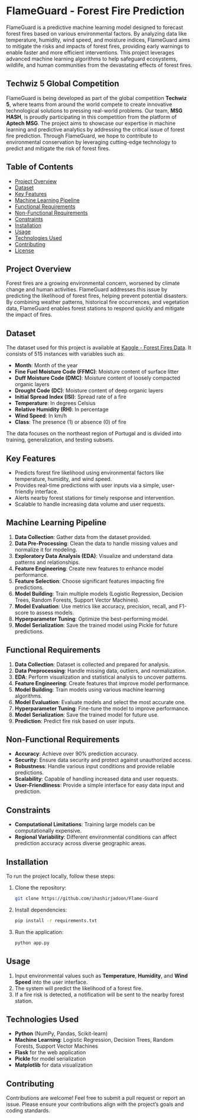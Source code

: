# FlameGuard - Forest Fire Prediction

FlameGuard is a predictive machine learning model designed to forecast forest fires based on various environmental factors. By analyzing data like temperature, humidity, wind speed, and moisture indices, FlameGuard aims to mitigate the risks and impacts of forest fires, providing early warnings to enable faster and more efficient interventions. This project leverages advanced machine learning algorithms to help safeguard ecosystems, wildlife, and human communities from the devastating effects of forest fires.

## Techwiz 5 Global Competition

FlameGuard is being developed as part of the global competition **Techwiz 5**, where teams from around the world compete to create innovative technological solutions to pressing real-world problems. Our team, **MSG HASH**, is proudly participating in this competition from the platform of **Aptech MSG**. The project aims to showcase our expertise in machine learning and predictive analytics by addressing the critical issue of forest fire prediction. Through FlameGuard, we hope to contribute to environmental conservation by leveraging cutting-edge technology to predict and mitigate the risk of forest fires.




## Table of Contents

- [Project Overview](#project-overview)
- [Dataset](#dataset)
- [Key Features](#key-features)
- [Machine Learning Pipeline](#machine-learning-pipeline)
- [Functional Requirements](#functional-requirements)
- [Non-Functional Requirements](#non-functional-requirements)
- [Constraints](#constraints)
- [Installation](#installation)
- [Usage](#usage)
- [Technologies Used](#technologies-used)
- [Contributing](#contributing)
- [License](#license)

## Project Overview

Forest fires are a growing environmental concern, worsened by climate change and human activities. FlameGuard addresses this issue by predicting the likelihood of forest fires, helping prevent potential disasters. By combining weather patterns, historical fire occurrences, and vegetation data, FlameGuard enables forest stations to respond quickly and mitigate the impact of fires.

## Dataset

The dataset used for this project is available at [Kaggle - Forest Fires Data](https://www.kaggle.com/datasets/elikplim/forest-fires-data-set). It consists of 515 instances with variables such as:

- **Month**: Month of the year
- **Fine Fuel Moisture Code (FFMC)**: Moisture content of surface litter
- **Duff Moisture Code (DMC)**: Moisture content of loosely compacted organic layers
- **Drought Code (DC)**: Moisture content of deep organic layers
- **Initial Spread Index (ISI)**: Spread rate of a fire
- **Temperature**: In degrees Celsius
- **Relative Humidity (RH)**: In percentage
- **Wind Speed**: In km/h
- **Class**: The presence (1) or absence (0) of fire

The data focuses on the northeast region of Portugal and is divided into training, generalization, and testing subsets.

## Key Features

- Predicts forest fire likelihood using environmental factors like temperature, humidity, and wind speed.
- Provides real-time predictions with user inputs via a simple, user-friendly interface.
- Alerts nearby forest stations for timely response and intervention.
- Scalable to handle increasing data volume and user requests.

## Machine Learning Pipeline

1. **Data Collection**: Gather data from the dataset provided.
2. **Data Pre-Processing**: Clean the data to handle missing values and normalize it for modeling.
3. **Exploratory Data Analysis (EDA)**: Visualize and understand data patterns and relationships.
4. **Feature Engineering**: Create new features to enhance model performance.
5. **Feature Selection**: Choose significant features impacting fire predictions.
6. **Model Building**: Train multiple models (Logistic Regression, Decision Trees, Random Forests, Support Vector Machines).
7. **Model Evaluation**: Use metrics like accuracy, precision, recall, and F1-score to assess models.
8. **Hyperparameter Tuning**: Optimize the best-performing model.
9. **Model Serialization**: Save the trained model using Pickle for future predictions.

## Functional Requirements

1. **Data Collection**: Dataset is collected and prepared for analysis.
2. **Data Preprocessing**: Handle missing data, outliers, and normalization.
3. **EDA**: Perform visualization and statistical analysis to uncover patterns.
4. **Feature Engineering**: Create features that improve model performance.
5. **Model Building**: Train models using various machine learning algorithms.
6. **Model Evaluation**: Evaluate models and select the most accurate one.
7. **Hyperparameter Tuning**: Fine-tune the model to improve performance.
8. **Model Serialization**: Save the trained model for future use.
9. **Prediction**: Predict fire risk based on user inputs.

## Non-Functional Requirements

- **Accuracy**: Achieve over 90% prediction accuracy.
- **Security**: Ensure data security and protect against unauthorized access.
- **Robustness**: Handle various input conditions and provide reliable predictions.
- **Scalability**: Capable of handling increased data and user requests.
- **User-Friendliness**: Provide a simple interface for easy data input and prediction.

## Constraints

- **Computational Limitations**: Training large models can be computationally expensive.
- **Regional Variability**: Different environmental conditions can affect prediction accuracy across diverse geographic areas.

## Installation

To run the project locally, follow these steps:

1. Clone the repository:

    ```bash
    git clone https://github.com/ihashirjadoon/Flame-Guard
    ```

2. Install dependencies:

    ```bash
    pip install -r requirements.txt
    ```

3. Run the application:

    ```bash
    python app.py
    ```

## Usage

1. Input environmental values such as **Temperature**, **Humidity**, and **Wind Speed** into the user interface.
2. The system will predict the likelihood of a forest fire.
3. If a fire risk is detected, a notification will be sent to the nearby forest station.

## Technologies Used

- **Python** (NumPy, Pandas, Scikit-learn)
- **Machine Learning**: Logistic Regression, Decision Trees, Random Forests, Support Vector Machines
- **Flask** for the web application
- **Pickle** for model serialization
- **Matplotlib** for data visualization

## Contributing

Contributions are welcome! Feel free to submit a pull request or report an issue. Please ensure your contributions align with the project’s goals and coding standards.


